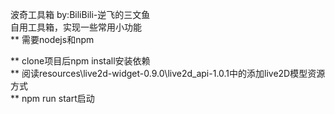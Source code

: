 波奇工具箱 by:BiliBili-逆飞的三文鱼  
自用工具箱，实现一些常用小功能  
** 需要nodejs和npm  
  
** clone项目后npm install安装依赖  
** 阅读resources\live2d-widget-0.9.0\live2d_api-1.0.1中的添加live2D模型资源方式  
** npm run start启动  
